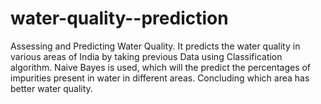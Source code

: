 # water-quality--prediction
Assessing and Predicting Water Quality.
It predicts the water quality in various areas of India by taking previous Data using Classification algorithm. Naive Bayes is used, which will the predict the percentages of impurities present in water in different areas. Concluding which area has better water quality.
